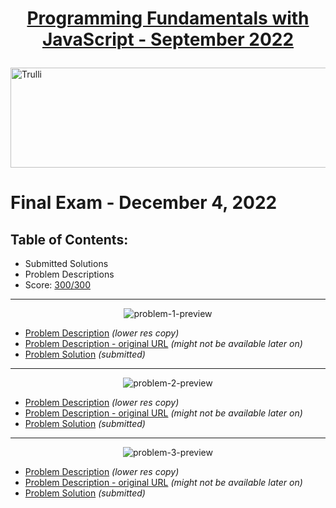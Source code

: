 # <p align="center"><a href="https://softuni.bg/trainings/3839/programming-fundamentals-with-javascript-september-2022"> Programming Fundamentals with JavaScript - September 2022 </a></p>
  
<a href="https://softuni.bg/">
<img src="https://camo.githubusercontent.com/faa79249ae3db9bbf97c786a08b2edbe1524a4a2f0ecd7db594efc88e6839d25/68747470733a2f2f676f6f2e676c2f4b596d30547a" alt="Trulli" width="1218" height="160">
</a>
  
# Final Exam - December 4, 2022
## Table of Contents: 
- Submitted Solutions
- Problem Descriptions
- Score: <a href="https://i.imgur.com/ZQ9OGlm.png">300/300</a>

<hr />
<p align="center"><img src="https://i.imgur.com/iCBAYAN.png" alt="problem-1-preview" title="Problem 1 - Preview" /></p>
<ul>
<li><a href="https://github.com/mirokrastanov/Software-Engineering-SoftUni/blob/main/softuni-js-fundamentals/mid-exam/problem-descriptions/01-burger-bus/01.Burger%20Bus_Problem%20Description.pdf">Problem Description</a> <i>(lower res copy)</i></li>
<li><a href="https://softwareuniversity-my.sharepoint.com/:w:/g/personal/joana_veskova_students_softuni_bg/EVMPkA4LjxpPv7EX942y3xMB-yT17_SWimuJTrowvZ-3Ig?rtime=Ap7BRDDY2kg">Problem Description - original URL</a> <i>(might not be available later on)</i></li>
<li><a href="https://github.com/mirokrastanov/Software-Engineering-SoftUni/blob/main/softuni-js-fundamentals/mid-exam/01-burger-bus.js">Problem Solution</a> <i>(submitted)</i></li>
</ul>
  
<hr />
<p align="center"><img src="https://i.imgur.com/mY2eTPf.png" alt="problem-2-preview" title="Problem 2 - Preview" /></p>
<ul>
<li><a href="https://github.com/mirokrastanov/Software-Engineering-SoftUni/blob/main/softuni-js-fundamentals/mid-exam/problem-descriptions/02-coffee-lover/02.Coffee%20Lover_Problem%20Description.pdf">Problem Description</a> <i>(lower res copy)</i></li>
<li><a href="https://softwareuniversity-my.sharepoint.com/:w:/g/personal/joana_veskova_students_softuni_bg/ESNfT6sPSshJhzUbybY1140B13WDW4gs3_QbtuRseo3KtQ?e=vOt65u">Problem Description - original URL</a> <i>(might not be available later on)</i></li>
<li><a href="https://github.com/mirokrastanov/Software-Engineering-SoftUni/blob/main/softuni-js-fundamentals/mid-exam/02-coffee-lover.js">Problem Solution</a> <i>(submitted)</i></li>
</ul>
  
<hr />
<p align="center"><img src="https://i.imgur.com/KiBbSKa.png" alt="problem-3-preview" title="Problem 3 - Preview" /></p>
<ul>
<li><a href="https://github.com/mirokrastanov/Software-Engineering-SoftUni/blob/main/softuni-js-fundamentals/mid-exam/problem-descriptions/03-deck-of-cards/03.Deck%20of%20Cards_Problem%20Description.pdf">Problem Description</a> <i>(lower res copy)</i></li>
<li><a href="https://softwareuniversity-my.sharepoint.com/:w:/g/personal/joana_veskova_students_softuni_bg/ET91nHsHqOtNvkB8NHrPB_wBNP6qRd3WFf6RG9X_Q_0Blg?e=aWwgJV">Problem Description - original URL</a> <i>(might not be available later on)</i></li>
<li><a href="https://github.com/mirokrastanov/Software-Engineering-SoftUni/blob/main/softuni-js-fundamentals/mid-exam/03-deck-of-cards.js">Problem Solution</a> <i>(submitted)</i></li>
</ul>  
  
